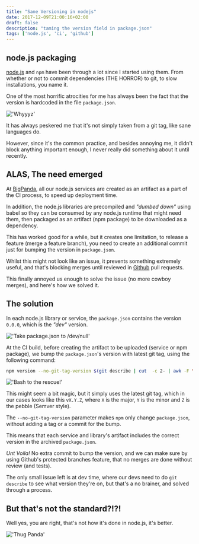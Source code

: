 ```yaml
---
title: "Sane Versioning in nodejs"
date: 2017-12-09T21:00:16+02:00
draft: false
description: "taming the version field in package.json"
tags: ['node.js', 'ci', 'github']
---
```


## node.js packaging

[node.js](https://nodejs.org) and `npm` have been through a lot since I started using them.
From whether or not to commit dependencies (THE HORROR) to git, to slow installations, you name it.

One of the most horrific atrocities for me has always been the fact that the version is hardcoded in the file `package.json`.

!['Whyyyz'](/images/why-hardcode.jpg)

It has always peskered me that it's not simply taken from a git tag, like sane languages do.

However, since it's the common practice, and besides annoying me, it didn't block anything important enough, I never really did something about it until recently.

## ALAS, The need emerged

At [BigPanda](https://bigpanda.io), all our node.js services are created as an artifact as a part of the CI process, to speed up deployment time.

In addition, the node.js libraries are precompiled and _"dumbed down"_ using babel so they can be consumed by any node.js runtime that might need them, then packaged as an artifact (npm package) to be downloaded as a dependency.

This has worked good for a while, but it creates one limitation, to release a feature (merge a feature branch), you need to create an additional commit just for bumping the version in `package.json`.

Whilst this might not look like an issue, it prevents something extremely useful, and that's blocking merges until reviewed in [Github](https://github.com) pull requests.

This finally annoyed us enough to solve the issue (no more cowboy merges), and here's how we solved it.

## The solution

In each node.js library or service, the `package.json` contains the version `0.0.0`, which is the _"dev"_ version.

!['Take package.json to /dev/null'](/images/take-package-json-to-dev-null.jpg)

At the CI build, before creating the artifact to be uploaded (service or npm package), we bump the `package.json`'s version with latest git tag, using the following command:

```bash
npm version --no-git-tag-version $(git describe | cut  -c 2- | awk -F \- '{print $1};')
```

!['Bash to the rescue!'](/images/here-i-bash.jpg)

This might seem a bit magic, but it simply uses the latest git tag, which in our cases looks like this `vX.Y.Z`, where `X` is the major, `Y` is the minor and `Z` is the pebble (Semver style).

The `--no-git-tag-version` parameter makes `npm` only change `package.json`, without adding a tag or a commit for the bump.

This means that each service and library's artifact includes the correct version in the archived `package.json`.

_Unt Voila!_ No extra commit to bump the version, and we can make sure by using Github's protected branches feature, that no merges are done without review (and tests).

The only small issue left is at dev time, where our devs need to do `git describe` to see what version they're on, but that's a no brainer, and solved through a process.

## But that's not the standard?!?!

Well yes, you are right, that's not how it's done in node.js, it's better.

!['Thug Panda'](/images/panda-deb.jpg)
